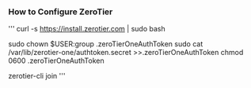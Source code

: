 ### How to Configure ZeroTier


'''
curl -s https://install.zerotier.com | sudo bash

sudo chown $USER:group .zeroTierOneAuthToken
sudo cat /var/lib/zerotier-one/authtoken.secret >>.zeroTierOneAuthToken
chmod 0600 .zeroTierOneAuthToken

zerotier-cli join <network-id>
 '''
